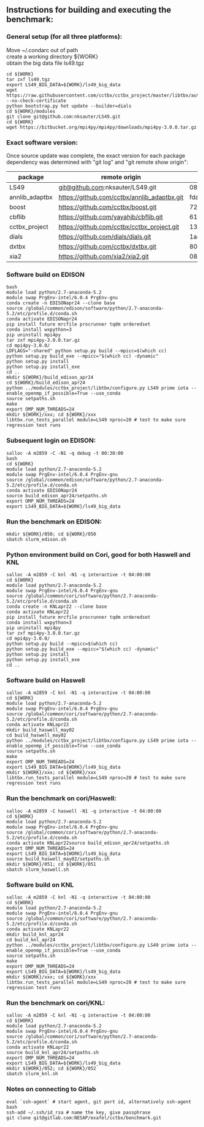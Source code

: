 ## Instructions for building and executing the benchmark:

### General setup (for all three platforms):  
Move ~/.condarc out of path  
create a working directory ${WORK}  
obtain the big data file ls49.tgz
```
cd ${WORK}
tar zxf ls49.tgz
export LS49_BIG_DATA=${WORK}/ls49_big_data 
wget https://raw.githubusercontent.com/cctbx/cctbx_project/master/libtbx/auto_build/bootstrap.py --no-check-certificate
python bootstrap.py hot update --builder=dials
cd ${WORK}/modules
git clone git@github.com:nksauter/LS49.git
cd ${WORK}
wget https://bitbucket.org/mpi4py/mpi4py/downloads/mpi4py-3.0.0.tar.gz
```

### Exact software version:
Once source update was complete, the exact version for each package dependency was determined with "git log" and "git remote show origin":

| package        | remote origin           | guid                                          |
|----------------|----------------------------------|---------------------------------------------------|
| LS49           | git@github.com:nksauter/LS49.git      | 08f11d4ea399a882c7137f974aade58696e984e6 | 
| annlib_adaptbx | https://github.com/cctbx/annlib_adaptbx.git | fda57b44c32927313ba322de2ad3ff6d77a722fd |
| boost          | https://github.com/cctbx/boost.git | 72edfa007c73dd3dd01f5530205f7ca14cda7420 |
| cbflib         | https://github.com/yayahjb/cbflib.git | 611f21bbef81c5104954aaab9b72e4e55ec3e70d |
| cctbx_project  | https://github.com/cctbx/cctbx_project.git | 130a6cd07c60b563e656c339d52b3907c429ed81 |
| dials          | https://github.com/dials/dials.git| 1a873c105486a8e5923c82c540c6c9c848300bb0 |
| dxtbx          | https://github.com/cctbx/dxtbx.git | 8094491e1b239c9c16543ea7e0e1b47e40b2c8a5|
| xia2           | https://github.com/xia2/xia2.git | 082c6442f56cecc1ccd2933d169ee47a90aa4504|


### Software build on EDISON
```
bash
module load python/2.7-anaconda-5.2
module swap PrgEnv-intel/6.0.4 PrgEnv-gnu
conda create -n EDISONapr24 --clone base
source /global/common/edison/software/python/2.7-anaconda-5.2/etc/profile.d/conda.sh
conda activate EDISONapr24
pip install future mrcfile procrunner tqdm orderedset
conda install wxpython=3
pip uninstall mpi4py
tar zxf mpi4py-3.0.0.tar.gz
cd mpi4py-3.0.0/
LDFLAGS="-shared" python setup.py build --mpicc=$(which cc)
python setup.py build_exe --mpicc="$(which cc) -dynamic"
python setup.py install
python setup.py install_exe
cd ..
mkdir ${WORK}/build_edison_apr24
cd ${WORK}/build_edison_apr24
python ../modules/cctbx_project/libtbx/configure.py LS49 prime iota --enable_openmp_if_possible=True --use_conda
source setpaths.sh
make
export OMP_NUM_THREADS=24
mkdir ${WORK}/xxx; cd ${WORK}/xxx
libtbx.run_tests_parallel module=LS49 nproc=20 # test to make sure regression test runs
```

### Subsequent login on EDISON:
```
salloc -A m2859 -C -N1 -q debug -t 00:30:00
bash
cd ${WORK}
module load python/2.7-anaconda-5.2
module swap PrgEnv-intel/6.0.4 PrgEnv-gnu
source /global/common/edison/software/python/2.7-anaconda-5.2/etc/profile.d/conda.sh
conda activate EDISONapr24
source build_edison_apr24/setpaths.sh
export OMP_NUM_THREADS=24
export LS49_BIG_DATA=${WORK}/ls49_big_data 
```

### Run the benchmark on EDISON:
```
mkdir ${WORK}/050; cd ${WORK}/050
sbatch slurm_edison.sh
```

### Python environment build on Cori, good for both Haswell and KNL
```
salloc -A m2859 -C knl -N1 -q interactive -t 04:00:00
cd ${WORK}
module load python/2.7-anaconda-5.2
module swap PrgEnv-intel/6.0.4 PrgEnv-gnu
source /global/common/cori/software/python/2.7-anaconda-5.2/etc/profile.d/conda.sh
conda create -n KNLapr22 --clone base
conda activate KNLapr22
pip install future mrcfile procrunner tqdm orderedset
conda install wxpython=3
pip uninstall mpi4py
tar zxf mpi4py-3.0.0.tar.gz
cd mpi4py-3.0.0/
python setup.py build --mpicc=$(which cc)
python setup.py build_exe --mpicc="$(which cc) -dynamic"
python setup.py install
python setup.py install_exe
cd ..
```

### Software build on Haswell
```
salloc -A m2859 -C knl -N1 -q interactive -t 04:00:00
cd ${WORK}
module load python/2.7-anaconda-5.2
module swap PrgEnv-intel/6.0.4 PrgEnv-gnu
source /global/common/cori/software/python/2.7-anaconda-5.2/etc/profile.d/conda.sh
conda activate KNLapr22
mkdir build_haswell_may02
cd build_haswell_may02
python ../modules/cctbx_project/libtbx/configure.py LS49 prime iota --enable_openmp_if_possible=True --use_conda
source setpaths.sh
make
export OMP_NUM_THREADS=24
export LS49_BIG_DATA=${WORK}/ls49_big_data 
mkdir ${WORK}/xxx; cd ${WORK}/xxx
libtbx.run_tests_parallel module=LS49 nproc=20 # test to make sure regression test runs
```

### Run the benchmark on cori/Haswell:
```
salloc -A m2859 -C haswell -N1 -q interactive -t 04:00:00
cd ${WORK}
module load python/2.7-anaconda-5.2
module swap PrgEnv-intel/6.0.4 PrgEnv-gnu
source /global/common/cori/software/python/2.7-anaconda-5.2/etc/profile.d/conda.sh
conda activate KNLapr22source build_edison_apr24/setpaths.sh
export OMP_NUM_THREADS=24
export LS49_BIG_DATA=${WORK}/ls49_big_data 
source build_haswell_may02/setpaths.sh
mkdir ${WORK}/051; cd ${WORK}/051
sbatch slurm_haswell.sh
```

### Software build on KNL
```
salloc -A m2859 -C knl -N1 -q interactive -t 04:00:00
cd ${WORK}
module load python/2.7-anaconda-5.2
module swap PrgEnv-intel/6.0.4 PrgEnv-gnu
source /global/common/cori/software/python/2.7-anaconda-5.2/etc/profile.d/conda.sh
conda activate KNLapr22
mkdir build_knl_apr24
cd build_knl_apr24
python ../modules/cctbx_project/libtbx/configure.py LS49 prime iota --enable_openmp_if_possible=True --use_conda
source setpaths.sh
make
export OMP_NUM_THREADS=24
export LS49_BIG_DATA=${WORK}/ls49_big_data 
mkdir ${WORK}/xxx; cd ${WORK}/xxx
libtbx.run_tests_parallel module=LS49 nproc=20 # test to make sure regression test runs
```

### Run the benchmark on cori/KNL:
```
salloc -A m2859 -C knl -N1 -q interactive -t 04:00:00
cd ${WORK}
module load python/2.7-anaconda-5.2
module swap PrgEnv-intel/6.0.4 PrgEnv-gnu
source /global/common/cori/software/python/2.7-anaconda-5.2/etc/profile.d/conda.sh
conda activate KNLapr22
source build_knl_apr24/setpaths.sh
export OMP_NUM_THREADS=24
export LS49_BIG_DATA=${WORK}/ls49_big_data 
mkdir ${WORK}/052; cd ${WORK}/052
sbatch slurm_knl.sh
```

### Notes on connecting to Gitlab
```
eval `ssh-agent` # start agent, git port id, alternatively ssh-agent bash
ssh-add ~/.ssh/id_rsa # name the key, give passphrase
git clone git@gitlab.com:NESAP/exafel/cctbx/benchmark.git
```

